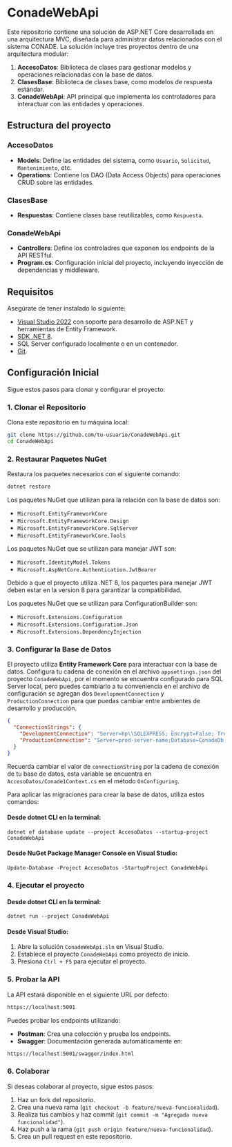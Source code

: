 # ConadeWebApi

Este repositorio contiene una solución de ASP.NET Core desarrollada en una arquitectura MVC, diseñada para administrar datos relacionados con el sistema CONADE. La solución incluye tres proyectos dentro de una arquitectura modular:

1. **AccesoDatos**: Biblioteca de clases para gestionar modelos y operaciones relacionadas con la base de datos.
2. **ClasesBase**: Biblioteca de clases base, como modelos de respuesta estándar.
3. **ConadeWebApi**: API principal que implementa los controladores para interactuar con las entidades y operaciones.

## Estructura del proyecto

### AccesoDatos

 - **Models**: Define las entidades del sistema, como `Usuario`, `Solicitud`, `Mantenimiento`, etc.
 - **Operations**: Contiene los DAO (Data Access Objects) para operaciones CRUD sobre las entidades.

### ClasesBase

 - **Respuestas**: Contiene clases base reutilizables, como `Respuesta`.

### ConadeWebApi

 - **Controllers**: Define los controladres que exponen los endpoints de la API RESTful.
 - **Program.cs**: Configuración inicial del proyecto, incluyendo inyección de dependencias y middleware. 

## Requisitos

Asegúrate de tener instalado lo siguiente:

- [Visual Studio 2022](https://visualstudio.microsoft.com/es/) con soporte para desarrollo de ASP.NET y herramientas de Entity Framework.
- [SDK .NET 8](https://dotnet.microsoft.com/download/dotnet/8.0).
- SQL Server configurado localmente o en un contenedor.
- [Git](https://git-scm.com/).

## Configuración Inicial

Sigue estos pasos para clonar y configurar el proyecto:

### 1. Clonar el Repositorio

Clona este repositorio en tu máquina local:

```bash
git clone https://github.com/tu-usuario/ConadeWebApi.git
cd ConadeWebApi
```

### 2. Restaurar Paquetes NuGet

Restaura los paquetes necesarios con el siguiente comando:

```bash
dotnet restore
```

Los paquetes NuGet que utilizan para la relación con la base de datos son:

- `Microsoft.EntityFrameworkCore`
- `Microsoft.EntityFrameworkCore.Design`
- `Microsoft.EntityFrameworkCore.SqlServer`
- `Microsoft.EntityFrameworkCore.Tools`

Los paquetes NuGet que se utilizan para manejar JWT son:

- `Microsoft.IdentityModel.Tokens`
- `Microsoft.AspNetCore.Authentication.JwtBearer` 

Debido a que el proyecto utiliza .NET 8, los paquetes para manejar JWT deben estar en la version 8 para garantizar la compatibilidad.

Los paquetes NuGet que se utilizan para ConfigurationBuilder son:

 - `Microsoft.Extensions.Configuration`
 - `Microsoft.Extensions.Configuration.Json`
 - `Microsoft.Extensions.DependencyInjection`

### 3. Configurar la Base de Datos

El proyecto utiliza **Entity Framework Core** para interactuar con la base de datos. Configura tu cadena de conexión en el archivo `appsettings.json` del proyecto `ConadeWebApi`, por el momento se encuentra configurado para SQL Server local, pero puedes cambiarlo a tu conveniencia en el archivo de configuración se agregan dos  `DevelopmentConnection` y `ProductionConnection` para que puedas cambiar entre ambientes de desarrollo y producción.

```json
{
  "ConnectionStrings": {
    "DevelopmentConnection": "Server=hp\\SQLEXPRESS; Encrypt=False; TrustServerCertificate=True; Database=Conade1; Integrated Security=True",
    "ProductionConnection": "Server=prod-server-name;Database=ConadeDb;User Id=your_user;Password=your_password;Encrypt=True;TrustServerCertificate=False"
  }
}
```

Recuerda cambiar el valor de `connectionString` por la cadena de conexión de tu base de datos, esta variable se encuentra en `AccesoDatos/Conade1Context.cs` en el método `OnConfiguring`.

Para aplicar las migraciones para crear la base de datos, utiliza estos comandos:

#### Desde dotnet CLI en la terminal:

```
dotnet ef database update --project AccesoDatos --startup-project ConadeWebApi
```

#### Desde NuGet Package Manager Console en Visual Studio:

```
Update-Database -Project AccesoDatos -StartupProject ConadeWebApi
```

### 4. Ejecutar el proyecto


#### Desde dotnet CLI en la terminal:

```
dotnet run --project ConadeWebApi
```

#### Desde Visual Studio:

 1. Abre la solución `ConadeWebApi.sln` en Visual Studio.
 2. Establece el proyecto `ConadeWebApi` como proyecto de inicio.
 3. Presiona `Ctrl + F5` para ejecutar el proyecto.

### 5. Probar la API

La API estará disponible en el siguiente URL por defecto:

```bash
https://localhost:5001
```

Puedes probar los endpoints utilizando:

 - **Postman**: Crea una colección y prueba los endpoints.
 - **Swagger**: Documentación generada automáticamente en:

```bash
https://localhost:5001/swagger/index.html
```

### 6. Colaborar

Si deseas colaborar al proyecto, sigue estos pasos:

 1. Haz un fork del repositorio.
 2. Crea una nueva rama (`git checkout -b feature/nueva-funcionalidad`).
 3. Realiza tus cambios y haz commit (`git commit -m "Agregada nueva funcionalidad"`).
 4. Haz push a la rama (`git push origin feature/nueva-funcionalidad`).
 5. Crea un pull request en este repositorio.




